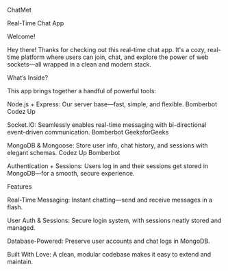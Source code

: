 ChatMet

Real-Time Chat App 

Welcome!

Hey there! Thanks for checking out this real-time chat app. It's a cozy, real-time platform where users can join, chat, and explore the power of web sockets—all wrapped in a clean and modern stack.

What’s Inside?

This app brings together a handful of powerful tools:

Node.js + Express: Our server base—fast, simple, and flexible. 
Bomberbot
Codez Up

Socket.IO: Seamlessly enables real-time messaging with bi-directional event-driven communication. 
Bomberbot
GeeksforGeeks

MongoDB & Mongoose: Store user info, chat history, and sessions with elegant schemas. 
Codez Up
Bomberbot

Authentication + Sessions: Users log in and their sessions get stored in MongoDB—for a smooth, secure experience.

Features

Real-Time Messaging: Instant chatting—send and receive messages in a flash.

User Auth & Sessions: Secure login system, with sessions neatly stored and managed.

Database-Powered: Preserve user accounts and chat logs in MongoDB.

Built With Love: A clean, modular codebase makes it easy to extend and maintain.